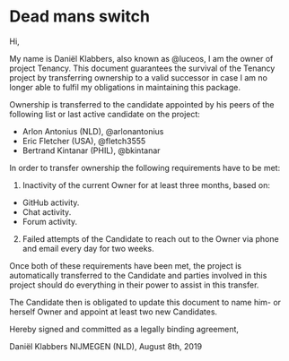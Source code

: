 # Dead mans switch

Hi,

My name is Daniël Klabbers, also known as @luceos, I am the owner
of project Tenancy. This document guarantees the survival of the Tenancy project by
transferring ownership to a valid successor in case I am no longer able to fulfil my
obligations in maintaining this package.

Ownership is transferred to the candidate appointed by his peers of the following
list or last active candidate on the project:

- Arlon Antonius (NLD), @arlonantonius
- Eric Fletcher (USA), @fletch3555
- Bertrand Kintanar (PHIL), @bkintanar

In order to transfer ownership the following requirements have to be met:

1. Inactivity of the current Owner for at least three months, based on:
  - GitHub activity.
  - Chat activity.
  - Forum activity.
2. Failed attempts of the Candidate to reach out to the Owner via phone and email
every day for two weeks.

Once both of these requirements have been met, the project is automatically transferred
to the Candidate and parties involved in this project should do everything in their power
to assist in this transfer.

The Candidate then is obligated to update this document to name him- or herself Owner
and appoint at least two new Candidates.

Hereby signed and committed as a legally binding agreement,

Daniël Klabbers
NIJMEGEN (NLD), August 8th, 2019
